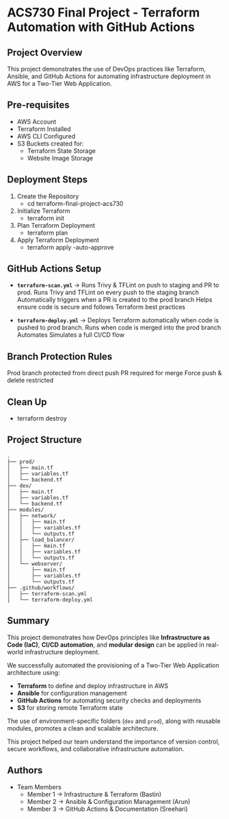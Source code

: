 # ACS730 Final Project - Terraform Automation with GitHub Actions

## Project Overview
This project demonstrates the use of DevOps practices like Terraform, Ansible, and GitHub Actions for automating infrastructure deployment in AWS for a Two-Tier Web Application.


## Pre-requisites
- AWS Account
- Terraform Installed
- AWS CLI Configured
- S3 Buckets created for:
  - Terraform State Storage
  - Website Image Storage

## Deployment Steps
1. Create the Repository
   - cd terraform-final-project-acs730
2. Initialize Terraform
   - terraform init
3. Plan Terraform Deployment
   - terraform plan
4. Apply Terraform Deployment
   - terraform apply -auto-approve


## GitHub Actions Setup
- **`terraform-scan.yml`** → Runs Trivy & TFLint on push to staging and PR to prod.
  Runs Trivy and TFLint on every push to the staging branch
  Automatically triggers when a PR is created to the prod branch
  Helps ensure code is secure and follows Terraform best practices

- **`terraform-deploy.yml`** → Deploys Terraform automatically when code is pushed to prod branch.
  Runs when code is merged into the prod branch
  Automates
  Simulates a full CI/CD flow

## Branch Protection Rules
Prod branch protected from direct push
PR required for merge
Force push & delete restricted

## Clean Up
- terraform destroy

## Project Structure

```plaintext
.
├── prod/
│   ├── main.tf
│   ├── variables.tf
│   └── backend.tf
├── dev/
│   ├── main.tf
│   ├── variables.tf
│   └── backend.tf
├── modules/
│   ├── network/
│   │   ├── main.tf
│   │   ├── variables.tf
│   │   └── outputs.tf
│   ├── load_balancer/
│   │   ├── main.tf
│   │   ├── variables.tf
│   │   └── outputs.tf
│   └── webserver/
│       ├── main.tf
│       ├── variables.tf
│       └── outputs.tf
├── .github/workflows/
│   ├── terraform-scan.yml
│   └── terraform-deploy.yml

```

## Summary

This project demonstrates how DevOps principles like **Infrastructure as Code (IaC)**, **CI/CD automation**, and **modular design** can be applied in real-world infrastructure deployment.

We successfully automated the provisioning of a Two-Tier Web Application architecture using:

- **Terraform** to define and deploy infrastructure in AWS
- **Ansible** for configuration management
- **GitHub Actions** for automating security checks and deployments
- **S3** for storing remote Terraform state

The use of environment-specific folders (`dev` and `prod`), along with reusable modules, promotes a clean and scalable architecture.

This project helped our team understand the importance of version control, secure workflows, and collaborative infrastructure automation.


## Authors

- Team Members
  - Member 1 → Infrastructure & Terraform (Bastin)
  - Member 2 → Ansible & Configuration Management (Arun)
  - Member 3 → GitHub Actions & Documentation (Sreehari)

